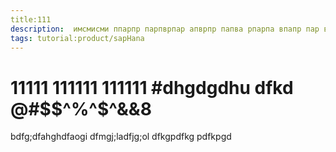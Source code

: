 ```yaml
---
title:111
description:  имсмисми ппарпр парпврпар апврпр папва рпарпа впапр пар вапр парпа вап рпарпарпа рапр пара вапрпар ап
tags: tutorial:product/sapHana
---
```

# 11111 111111 111111 #dhgdgdhu dfkd @#$$^%^$^&&8
bdfg;dfahghdfaogi
dfmgj;ladfjg;ol
dfkgpdfkg
pdfkpgd
